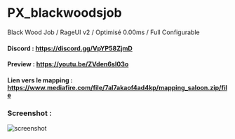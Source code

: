 # PX_blackwoodsjob
Black Wood Job / RageUI v2 / Optimisé 0.00ms / Full Configurable

#### Discord : https://discord.gg/VpYP58ZjmD

#### Preview : https://youtu.be/ZVden6sl03o

#### Lien vers le mapping : https://www.mediafire.com/file/7al7akaof4ad4kp/mapping_saloon.zip/file

### Screenshot :

![screenshot](https://media.discordapp.net/attachments/412167086152876043/917547295266988092/blackwood2.png)

